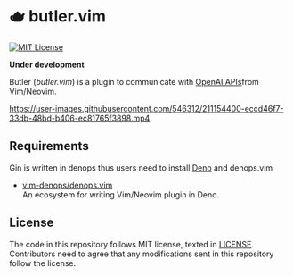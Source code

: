 # 🫖 butler.vim

[![MIT License](https://img.shields.io/badge/license-MIT-blue.svg)](LICENSE)

**Under development**

Butler (_butler.vim_) is a plugin to communicate with [OpenAI APIs](https://openai.com/api/)from Vim/Neovim.

https://user-images.githubusercontent.com/546312/211154400-eccd46f7-33db-48bd-b406-ec81765f3898.mp4

## Requirements

Gin is written in denops thus users need to install [Deno](https://deno.land)
and denops.vim

- [vim-denops/denops.vim][vim-denops/denops.vim]<br> An ecosystem for writing
  Vim/Neovim plugin in Deno.

[vim-denops/denops.vim]: https://github.com/vim-denops/denops.vim

## License

The code in this repository follows MIT license, texted in [LICENSE](./LICENSE).
Contributors need to agree that any modifications sent in this repository follow
the license.
